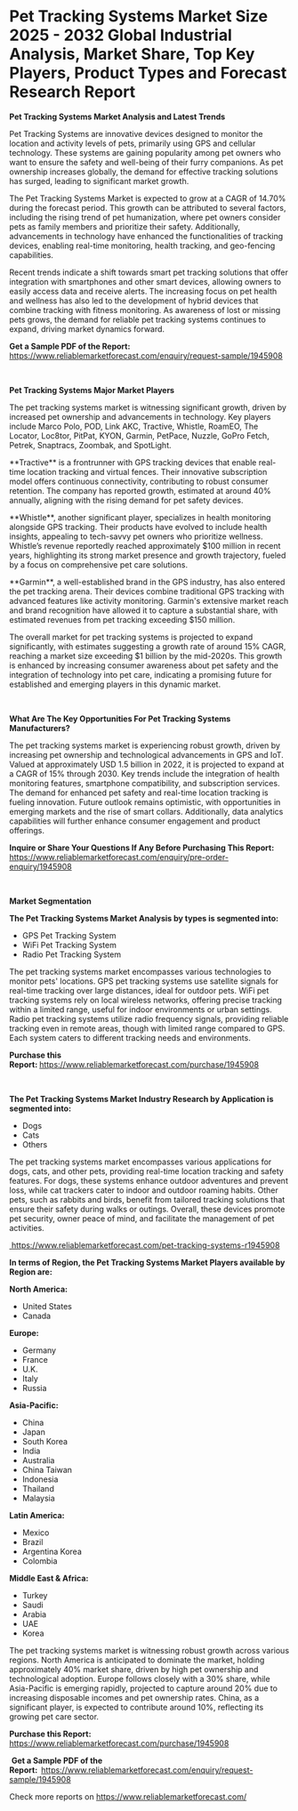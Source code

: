 <p><h1>Pet Tracking Systems Market Size 2025 - 2032 Global Industrial Analysis, Market Share, Top Key Players, Product Types and Forecast Research Report</h1></p><p><strong>Pet Tracking Systems Market Analysis and Latest Trends</strong></p>
<p><p>Pet Tracking Systems are innovative devices designed to monitor the location and activity levels of pets, primarily using GPS and cellular technology. These systems are gaining popularity among pet owners who want to ensure the safety and well-being of their furry companions. As pet ownership increases globally, the demand for effective tracking solutions has surged, leading to significant market growth.</p><p>The Pet Tracking Systems Market is expected to grow at a CAGR of 14.70% during the forecast period. This growth can be attributed to several factors, including the rising trend of pet humanization, where pet owners consider pets as family members and prioritize their safety. Additionally, advancements in technology have enhanced the functionalities of tracking devices, enabling real-time monitoring, health tracking, and geo-fencing capabilities.</p><p>Recent trends indicate a shift towards smart pet tracking solutions that offer integration with smartphones and other smart devices, allowing owners to easily access data and receive alerts. The increasing focus on pet health and wellness has also led to the development of hybrid devices that combine tracking with fitness monitoring. As awareness of lost or missing pets grows, the demand for reliable pet tracking systems continues to expand, driving market dynamics forward.</p></p>
<p><strong>Get a Sample PDF of the Report:&nbsp;</strong> <a href="https://www.reliablemarketforecast.com/enquiry/request-sample/1945908?utm_campaign=3178&utm_medium=2&utm_source=Github&utm_content=ia&utm_term=08042025&utm_id=pet-tracking-systems">https://www.reliablemarketforecast.com/enquiry/request-sample/1945908</a></p>
<p>&nbsp;</p>
<p><strong>Pet Tracking Systems Major Market Players</strong></p>
<p><p>The pet tracking systems market is witnessing significant growth, driven by increased pet ownership and advancements in technology. Key players include Marco Polo, POD, Link AKC, Tractive, Whistle, RoamEO, The Locator, Loc8tor, PitPat, KYON, Garmin, PetPace, Nuzzle, GoPro Fetch, Petrek, Snaptracs, Zoombak, and SpotLight.</p><p>**Tractive** is a frontrunner with GPS tracking devices that enable real-time location tracking and virtual fences. Their innovative subscription model offers continuous connectivity, contributing to robust consumer retention. The company has reported growth, estimated at around 40% annually, aligning with the rising demand for pet safety devices.</p><p>**Whistle**, another significant player, specializes in health monitoring alongside GPS tracking. Their products have evolved to include health insights, appealing to tech-savvy pet owners who prioritize wellness. Whistle’s revenue reportedly reached approximately $100 million in recent years, highlighting its strong market presence and growth trajectory, fueled by a focus on comprehensive pet care solutions.</p><p>**Garmin**, a well-established brand in the GPS industry, has also entered the pet tracking arena. Their devices combine traditional GPS tracking with advanced features like activity monitoring. Garmin's extensive market reach and brand recognition have allowed it to capture a substantial share, with estimated revenues from pet tracking exceeding $150 million.</p><p>The overall market for pet tracking systems is projected to expand significantly, with estimates suggesting a growth rate of around 15% CAGR, reaching a market size exceeding $1 billion by the mid-2020s. This growth is enhanced by increasing consumer awareness about pet safety and the integration of technology into pet care, indicating a promising future for established and emerging players in this dynamic market.</p></p>
<p>&nbsp;</p>
<p><strong>What Are The Key Opportunities For Pet Tracking Systems Manufacturers?</strong></p>
<p><p>The pet tracking systems market is experiencing robust growth, driven by increasing pet ownership and technological advancements in GPS and IoT. Valued at approximately USD 1.5 billion in 2022, it is projected to expand at a CAGR of 15% through 2030. Key trends include the integration of health monitoring features, smartphone compatibility, and subscription services. The demand for enhanced pet safety and real-time location tracking is fueling innovation. Future outlook remains optimistic, with opportunities in emerging markets and the rise of smart collars. Additionally, data analytics capabilities will further enhance consumer engagement and product offerings.</p></p>
<p><strong>Inquire or Share Your Questions If Any Before Purchasing This Report:</strong> <a href="https://www.reliablemarketforecast.com/enquiry/pre-order-enquiry/1945908?utm_campaign=3178&utm_medium=2&utm_source=Github&utm_content=ia&utm_term=08042025&utm_id=pet-tracking-systems">https://www.reliablemarketforecast.com/enquiry/pre-order-enquiry/1945908</a></p>
<p>&nbsp;</p>
<p><strong>Market Segmentation</strong></p>
<p><strong>The Pet Tracking Systems Market Analysis by types is segmented into:</strong></p>
<p><ul><li>GPS Pet Tracking System</li><li>WiFi Pet Tracking System</li><li>Radio Pet Tracking System</li></ul></p>
<p><p>The pet tracking systems market encompasses various technologies to monitor pets' locations. GPS pet tracking systems use satellite signals for real-time tracking over large distances, ideal for outdoor pets. WiFi pet tracking systems rely on local wireless networks, offering precise tracking within a limited range, useful for indoor environments or urban settings. Radio pet tracking systems utilize radio frequency signals, providing reliable tracking even in remote areas, though with limited range compared to GPS. Each system caters to different tracking needs and environments.</p></p>
<p><strong>Purchase this Report:&nbsp;</strong><a href="https://www.reliablemarketforecast.com/purchase/1945908?utm_campaign=3178&utm_medium=2&utm_source=Github&utm_content=ia&utm_term=08042025&utm_id=pet-tracking-systems">https://www.reliablemarketforecast.com/purchase/1945908</a></p>
<p>&nbsp;</p>
<p><strong>The Pet Tracking Systems Market Industry Research by Application is segmented into:</strong></p>
<p><ul><li>Dogs</li><li>Cats</li><li>Others</li></ul></p>
<p><p>The pet tracking systems market encompasses various applications for dogs, cats, and other pets, providing real-time location tracking and safety features. For dogs, these systems enhance outdoor adventures and prevent loss, while cat trackers cater to indoor and outdoor roaming habits. Other pets, such as rabbits and birds, benefit from tailored tracking solutions that ensure their safety during walks or outings. Overall, these devices promote pet security, owner peace of mind, and facilitate the management of pet activities.</p></p>
<p><a href="https://www.reliablemarketforecast.com/pet-tracking-systems-r1945908?utm_campaign=3178&utm_medium=2&utm_source=Github&utm_content=ia&utm_term=08042025&utm_id=pet-tracking-systems">&nbsp;https://www.reliablemarketforecast.com/pet-tracking-systems-r1945908</a></p>
<p><strong>In terms of Region, the Pet Tracking Systems Market Players available by Region are:</strong></p>
<p>
    <p> <strong> North America: </strong>
        <ul>
            <li>United States</li>
            <li>Canada</li>
        </ul>
        </p> 
    <p> <strong> Europe: </strong>
        <ul>
            <li>Germany</li>
            <li>France</li>
            <li>U.K.</li>
            <li>Italy</li>
            <li>Russia</li>
        </ul>
        </p> 
    <p> <strong> Asia-Pacific: </strong>
        <ul>
            <li>China</li>
            <li>Japan</li>
            <li>South Korea</li>
            <li>India</li>
            <li>Australia</li>
            <li>China Taiwan</li>
            <li>Indonesia</li>
            <li>Thailand</li>
            <li>Malaysia</li>
        </ul>
        </p> 
    <p> <strong> Latin America: </strong>
        <ul>
            <li>Mexico</li>
            <li>Brazil</li>
            <li>Argentina Korea</li>
            <li>Colombia</li>
        </ul>
        </p> 
    <p> <strong> Middle East & Africa: </strong>
        <ul>
            <li>Turkey</li>
            <li>Saudi</li>
            <li>Arabia</li>
            <li>UAE</li>
            <li>Korea</li>
        </ul>
    </p>
    </p>
<p><p>The pet tracking systems market is witnessing robust growth across various regions. North America is anticipated to dominate the market, holding approximately 40% market share, driven by high pet ownership and technological adoption. Europe follows closely with a 30% share, while Asia-Pacific is emerging rapidly, projected to capture around 20% due to increasing disposable incomes and pet ownership rates. China, as a significant player, is expected to contribute around 10%, reflecting its growing pet care sector.</p></p>
<p><strong>Purchase this Report: </strong><a href="https://www.reliablemarketforecast.com/purchase/1945908?utm_campaign=3178&utm_medium=2&utm_source=Github&utm_content=ia&utm_term=08042025&utm_id=pet-tracking-systems">https://www.reliablemarketforecast.com/purchase/1945908</a></p>
<p>&nbsp;<strong>Get a Sample PDF of the Report:&nbsp;&nbsp;</strong><a href="https://www.reliablemarketforecast.com/enquiry/request-sample/1945908?utm_campaign=3178&utm_medium=2&utm_source=Github&utm_content=ia&utm_term=08042025&utm_id=pet-tracking-systems">https://www.reliablemarketforecast.com/enquiry/request-sample/1945908</a></p>
<p><strong></strong></p>
<p>Check more reports on <a href="https://www.reliablemarketforecast.com/?utm_campaign=3178&utm_medium=2&utm_source=Github&utm_content=ia&utm_term=08042025&utm_id=pet-tracking-systems">https://www.reliablemarketforecast.com/</a></p>